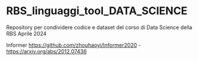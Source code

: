 # RBS_linguaggi_tool_DATA_SCIENCE
Repository per condividere codice e dataset del corso di Data Science della RBS Aprile 2024

Informer https://github.com/zhouhaoyi/Informer2020 - https://arxiv.org/abs/2012.07436
